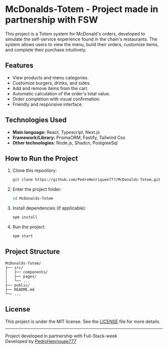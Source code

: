 # McDonalds-Totem - Project made in partnership with FSW

This project is a Totem system for McDonald's orders, developed to simulate the self-service experience found in the chain's restaurants. The system allows users to view the menu, build their orders, customize items, and complete their purchase intuitively.

## Features

- View products and menu categories.
- Customize burgers, drinks, and sides.
- Add and remove items from the cart.
- Automatic calculation of the order's total value.
- Order completion with visual confirmation.
- Friendly and responsive interface.

## Technologies Used

- **Main language:** React, Typescript, Next.js
- **Framework/Library:** PrismaORM, Fastify, Tailwind Css
- **Other technologies:** Node.js, Shadcn, PostgreeSql

## How to Run the Project

1. Clone this repository:
   ```bash
   git clone https://github.com/PedroHenriquee777/McDonalds-Totem.git
   ```
2. Enter the project folder:
   ```bash
   cd McDonalds-Totem
   ```
3. Install dependencies (if applicable):
   ```bash
   npm install
   ```
4. Run the project:
   ```bash
   npm start
   ```

## Project Structure

```
McDonalds-Totem/
├── src/
│   ├── components/
│   ├── pages/
│   └── ...
├── public/
├── README.md
└── ...
```


## License

This project is under the MIT license. See the [LICENSE](LICENSE) file for more details.

---
Project developed in partnership with Full-Stack-week  
Developed by [PedroHenriquee777](https://github.com/PedroHenriquee777)
